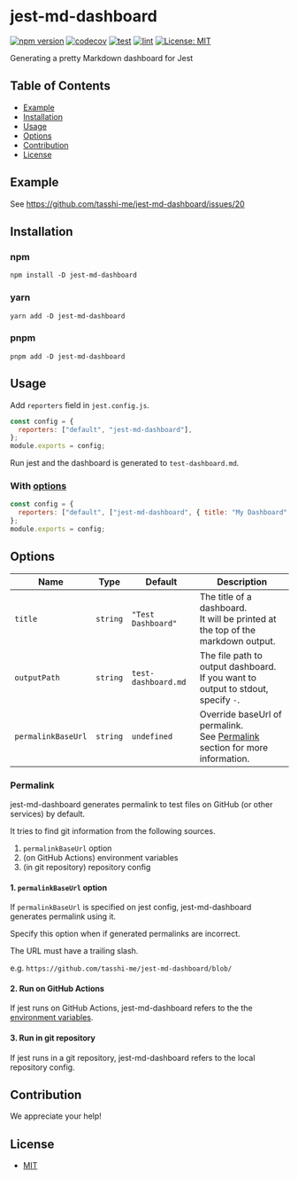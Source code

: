 # jest-md-dashboard

[![npm version](https://badge.fury.io/js/jest-md-dashboard.svg)](https://badge.fury.io/js/jest-md-dashboard)
[![codecov](https://codecov.io/gh/tasshi-me/jest-md-dashboard/branch/main/graph/badge.svg?token=K1X4K9S9UU)](https://codecov.io/gh/tasshi-me/jest-md-dashboard)
[![test](https://github.com/tasshi-me/jest-md-dashboard/actions/workflows/test.yml/badge.svg)](https://github.com/tasshi-me/jest-md-dashboard/actions/workflows/test.yml)
[![lint](https://github.com/tasshi-me/jest-md-dashboard/actions/workflows/lint.yml/badge.svg)](https://github.com/tasshi-me/jest-md-dashboard/actions/workflows/lint.yml)
[![License: MIT](https://img.shields.io/badge/License-MIT-yellow.svg)](LICENSE)

Generating a pretty Markdown dashboard for Jest

## Table of Contents

- [Example](#Example)
- [Installation](#Installation)
- [Usage](#Usage)
- [Options](#Options)
- [Contribution](#Contribution)
- [License](#License)

## Example

See https://github.com/tasshi-me/jest-md-dashboard/issues/20

## Installation

### npm

```shell
npm install -D jest-md-dashboard
```

### yarn

```shell
yarn add -D jest-md-dashboard
```

### pnpm

```shell
pnpm add -D jest-md-dashboard
```

## Usage

Add `reporters` field in `jest.config.js`.

```js
const config = {
  reporters: ["default", "jest-md-dashboard"],
};
module.exports = config;
```

Run jest and the dashboard is generated to `test-dashboard.md`.

### With [options](#Options)

```js
const config = {
  reporters: ["default", ["jest-md-dashboard", { title: "My Dashboard" }]],
};
module.exports = config;
```

## Options

| Name               | Type     | Default             | Description                                                                                 |
| ------------------ | -------- | ------------------- | ------------------------------------------------------------------------------------------- |
| `title`            | `string` | `"Test Dashboard"`  | The title of a dashboard.<br>It will be printed at the top of the markdown output.          |
| `outputPath`       | `string` | `test-dashboard.md` | The file path to output dashboard.<br>If you want to output to stdout, specify `-`.         |
| `permalinkBaseUrl` | `string` | `undefined`         | Override baseUrl of permalink.<br>See [Permalink](#Permalink) section for more information. |

### Permalink

jest-md-dashboard generates permalink to test files on GitHub (or other services) by default.

It tries to find git information from the following sources.

1. `permalinkBaseUrl` option
2. (on GitHub Actions) environment variables
3. (in git repository) repository config

#### 1. `permalinkBaseUrl` option

If `permalinkBaseUrl` is specified on jest config, jest-md-dashboard generates permalink using it.

Specify this option when if generated permalinks are incorrect.

The URL must have a trailing slash.

e.g. `https://github.com/tasshi-me/jest-md-dashboard/blob/`

#### 2. Run on GitHub Actions

If jest runs on GitHub Actions, jest-md-dashboard refers to the the [environment variables](https://docs.github.com/ja/actions/learn-github-actions/environment-variables).

#### 3. Run in git repository

If jest runs in a git repository, jest-md-dashboard refers to the local repository config.

## Contribution

We appreciate your help!

## License

- [MIT](LICENSE)
